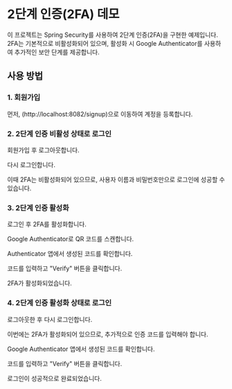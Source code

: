 # 2단계 인증(2FA) 데모

이 프로젝트는 Spring Security를 사용하여 2단계 인증(2FA)을 구현한 예제입니다. 2FA는 기본적으로 비활성화되어 있으며, 활성화 시 Google Authenticator를 사용하여 추가적인 보안 단계를 제공합니다.

## 사용 방법

### 1. 회원가입

먼저, (http://localhost:8082/signup)으로 이동하여 계정을 등록합니다.

### 2. 2단계 인증 비활성 상태로 로그인

회원가입 후 로그아웃합니다.

다시 로그인합니다.

이때 2FA는 비활성화되어 있으므로, 사용자 이름과 비밀번호만으로 로그인에 성공할 수 있습니다.


### 3. 2단계 인증 활성화

로그인 후 2FA를 활성화합니다.

Google Authenticator로 QR 코드를 스캔합니다.

Authenticator 앱에서 생성된 코드를 확인합니다.

코드를 입력하고 "Verify" 버튼을 클릭합니다.

2FA가 활성화되었습니다.

### 4. 2단계 인증 활성화 상태로 로그인

로그아웃한 후 다시 로그인합니다.

이번에는 2FA가 활성화되어 있으므로, 추가적으로 인증 코드를 입력해야 합니다.

Google Authenticator 앱에서 생성된 코드를 확인합니다.

코드를 입력하고 "Verify" 버튼을 클릭합니다.

로그인이 성공적으로 완료되었습니다.

